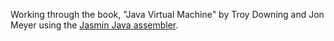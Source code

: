 Working through the book, "Java Virtual Machine" by Troy Downing and Jon Meyer using the [Jasmin Java assembler]().